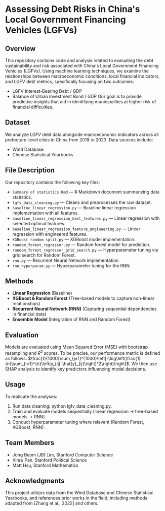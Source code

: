 # Assessing Debt Risks in China's Local Government Financing Vehicles (LGFVs)

## Overview
This repository contains code and analysis related to evaluating the debt sustainability and risk associated with China's Local Government Financing Vehicles (LGFVs). Using machine learning techniques, we examine the relationships between macroeconomic conditions, local financial indicators, and LGFV debt metrics, specifically focusing on two outcomes:
- LGFV Interest-Bearing Debt / GDP
- Balance of Urban Investment Bond / GDP
Our goal is to provide predictive insights that aid in identifying municipalities at higher risk of financial difficulties.

## Dataset

We analyze LGFV debt data alongside macroeconomic indicators across all prefecture-level cities in China from 2018 to 2023. Data sources include:
- Wind Database
- Chinese Statistical Yearbooks

## File Description
Our repository contains the following key files:
- `Summary of statistics.Rmd` — R Markdown document summarizing data statistics.
- `lgfv_data_cleaning.py` — Cleans and preprocesses the raw dataset.
- `baseline_linear_regression.py` — Baseline linear regression implementation with all features.
- `baseline_linear_regression_best_features.py` — Linear regression with selected optimal features.
- `baseline_linear_regression_feature_engineering.py` — Linear regression with engineered features.
- `XGBoost random split.py` — XGBoost model implementation.
- `random_forest_regressor.py` — Random forest model for prediction.
- `random_forest_regressor_grid_search.py` — Hyperparameter tuning via grid search for Random Forest.
- `rnn.py` — Recurrent Neural Network implementation.
- `rnn_hyperparam.py` — Hyperparameter tuning for the RNN.

## Methods
- **Linear Regression** (Baseline)
- **XGBoost & Random Forest** (Tree-based models to capture non-linear relationships)
- **Recurrent Neural Network (RNN)** (Capturing sequential dependencies in financial data)
- **Ensemble Model** (Integration of RNN and Random Forest)

## Evaluation
Models are evaluated using Mean Squared Error (MSE) with bootstrap resampling and $R^2$ scores. To be precise, our performance metric is defined as follows: $\frac{1}{1000}\sum_{j=1}^{1000}\left[-\log\left(\frac{1}{n}\sum_{i=1}^{n}\left(y_{ij}-\hat{y}_{ij}\right)^2\right)\right]$. We then use SHAP analysis to identify key predictors influencing model decisions.

## Usage
To replicate the analyses:
1. Run data cleaning: python lgfv_data_cleaning.py.
2. Train and evaluate models sequentially (linear regression → tree-based models → RNN).
3. Conduct hyperparameter tuning where relevant (Random Forest, XGBoost, RNN).

## Team Members
- Jong Beom (JB) Lim, Stanford Computer Science
- Xinru Pan, Stanford Political Science
- Matt Hsu, Stanford Mathematics

## Acknowledgments
This project utilizes data from the Wind Database and Chinese Statistical Yearbooks, and references prior works in the field, including methods adapted from [Zhang et al., 2022] and others.




